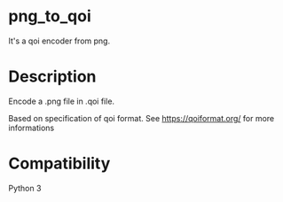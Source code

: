 # png_to_qoi
It's a qoi encoder from png.

# Description
Encode a .png file in .qoi file.

Based on specification of qoi format. See https://qoiformat.org/ for more informations

# Compatibility
Python 3
